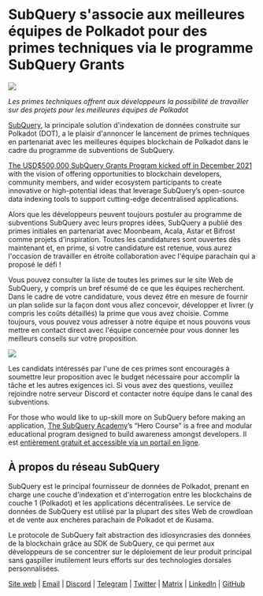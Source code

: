 # SubQuery s'associe aux meilleures équipes de Polkadot pour des primes techniques via le programme SubQuery Grants

![](https://miro.medium.com/max/1400/0*KlrhjUy3MRRT98OO)

_Les primes techniques offrent aux développeurs la possibilité de travailler sur des projets pour les meilleures équipes de Polkadot_

[SubQuery](https://subquery.network/), la principale solution d'indexation de données construite sur Polkadot (DOT), a le plaisir d'annoncer le lancement de primes techniques en partenariat avec les meilleures équipes blockchain de Polkadot dans le cadre du programme de subventions de SubQuery.

[The USD$500,000 SubQuery Grants Program kicked off in December 2021](./20211222-grants.md) with the vision of offering opportunities to blockchain developers, community members, and wider ecosystem participants to create innovative or high-potential ideas that leverage SubQuery’s open-source data indexing tools to support cutting-edge decentralised applications.

Alors que les développeurs peuvent toujours postuler au programme de subventions SubQuery avec leurs propres idées, SubQuery a publié des primes initiales en partenariat avec Moonbeam, Acala, Astar et Bifrost comme projets d'inspiration. Toutes les candidatures sont ouvertes dès maintenant et, en prime, si votre candidature est retenue, vous aurez l'occasion de travailler en étroite collaboration avec l'équipe parachain qui a proposé le défi !

Vous pouvez consulter la liste de toutes les primes sur le site Web de SubQuery, y compris un bref résumé de ce que les équipes recherchent. Dans le cadre de votre candidature, vous devez être en mesure de fournir un plan solide sur la façon dont vous allez concevoir, développer et livrer (y compris les coûts détaillés) la prime que vous avez choisie. Comme toujours, vous pouvez vous adresser à notre équipe et nous pouvons vous mettre en contact direct avec l'équipe concernée pour vous donner les meilleurs conseils sur votre proposition.

![](https://miro.medium.com/max/1400/0*o2m57G86Tyi2UWiQ)

Les candidats intéressés par l'une de ces primes sont encouragés à soumettre leur proposition avec le budget nécessaire pour accomplir la tâche et les autres exigences ici. Si vous avez des questions, veuillez rejoindre notre serveur Discord et contacter notre équipe dans le canal des subventions.

For those who would like to up-skill more on SubQuery before making an application, [The SubQuery Academy](./20211018-subquery-launches-the-subquery-academy.md)’s “Hero Course” is a free and modular educational program designed to build awareness amongst developers. Il est [entièrement gratuit et accessible via un portail en ligne](https://subquery.coassemble.com/unlock/dOKZW6O#/).

## À propos du réseau SubQuery

SubQuery est le principal fournisseur de données de Polkadot, prenant en charge une couche d'indexation et d'interrogation entre les blockchains de couche 1 (Polkadot) et les applications décentralisées. Le service de données de SubQuery est utilisé par la plupart des sites Web de crowdloan et de vente aux enchères parachain de Polkadot et de Kusama.

Le protocole de SubQuery fait abstraction des idiosyncrasies des données de la blockchain grâce au SDK de SubQuery, ce qui permet aux développeurs de se concentrer sur le déploiement de leur produit principal sans gaspiller inutilement leurs efforts sur des technologies dorsales personnalisées.

[Site web](https://subquery.network/) | [Email](hello@subquery.network) | [Discord](https://discord.com/invite/78zg8aBSMG) | [Telegram](https://t.me/subquerynetwork) | [Twitter](https://twitter.com/subquerynetwork) | [Matrix](https://matrix.to/#/#subquery:matrix.org) | [LinkedIn](https://www.linkedin.com/company/subquery) | [GitHub](https://github.com/subquery)
